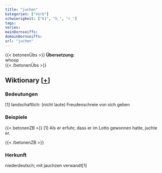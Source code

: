 ```yaml
---
title: "juchen"
kategorien: ["Verb"]
schwierigkeit: ["k1", "h_", "r_"]
tags:
series:
mainDornseiffs:
domainDornseiffs:
url: "juchen"
---
```


{{< betonenÜbs >}}
**Übersetzung:**  
whoop  
{{< /betonenÜbs >}}

## Wiktionary [[+](https://de.wiktionary.org/wiki/juchen)]

### Bedeutungen
[1] landschaftlich: (nicht laute) Freudenschreie von sich geben  

### Beispiele
{{< betonenZB >}}
[1] Als er erfuhr, dass er im Lotto gewonnen hatte, juchte er.  

{{< /betonenZB >}}
### Herkunft
niederdeutsch; mit jauchzen verwandt[1]  


